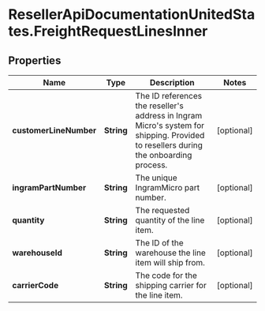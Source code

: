 # ResellerApiDocumentationUnitedStates.FreightRequestLinesInner

## Properties

Name | Type | Description | Notes
------------ | ------------- | ------------- | -------------
**customerLineNumber** | **String** | The ID references the reseller&#39;s address in Ingram Micro&#39;s system for shipping. Provided to resellers during the onboarding process. | [optional] 
**ingramPartNumber** | **String** | The unique IngramMicro part number. | [optional] 
**quantity** | **String** | The requested quantity of the line item. | [optional] 
**warehouseId** | **String** | The ID of the warehouse the line item will ship from. | [optional] 
**carrierCode** | **String** | The code for the shipping carrier for the line item. | [optional] 


